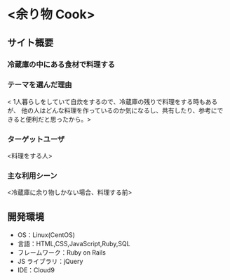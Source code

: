# <余り物 Cook>

## サイト概要

### 冷蔵庫の中にある食材で料理する


### テーマを選んだ理由

< 1人暮らしをしていて自炊をするので、冷蔵庫の残りで料理をする時もあるが、
他の人はどんな料理を作っているのか気になるし、共有したり、参考にできると便利だと思ったから。>

### ターゲットユーザ

<料理をする人>

### 主な利用シーン

<冷蔵庫に余り物しかない場合、料理する前>

## 開発環境

- OS：Linux(CentOS)
- 言語：HTML,CSS,JavaScript,Ruby,SQL
- フレームワーク：Ruby on Rails
- JS ライブラリ：jQuery
- IDE：Cloud9
